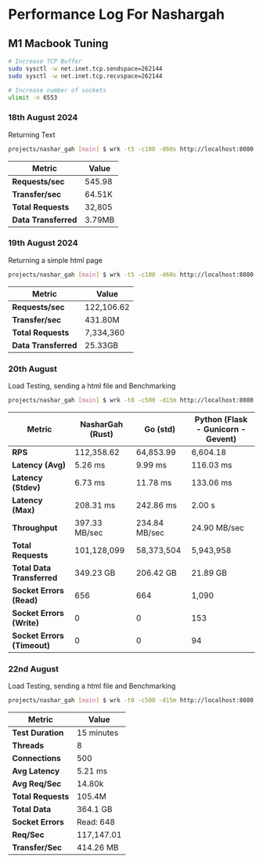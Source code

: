 # Performance Log For Nashargah

## M1 Macbook Tuning

```bash
# Increase TCP Buffer
sudo sysctl -w net.inet.tcp.sendspace=262144
sudo sysctl -w net.inet.tcp.recvspace=262144

# Increase number of sockets
ulimit -n 6553
```

### 18th August 2024 

Returning Text

```bash
projects/nashar_gah [main] $ wrk -t5 -c100 -d60s http://localhost:8080
```

| Metric             | Value        |
|--------------------|--------------|
| **Requests/sec**   | 545.98       |
| **Transfer/sec**   | 64.51K       |
| **Total Requests** | 32,805       |
| **Data Transferred** | 3.79MB      |


### 19th August 2024 

Returning a simple html page

```bash
projects/nashar_gah [main] $ wrk -t5 -c100 -d60s http://localhost:8080
```

| Metric             | Value        |
|--------------------|--------------|
| **Requests/sec**   | 122,106.62   |
| **Transfer/sec**   | 431.80M      |
| **Total Requests** | 7,334,360    |
| **Data Transferred** | 25.33GB     |


###  20th August

Load Testing, sending a html file and Benchmarking

```bash
projects/nashar_gah [main] $ wrk -t8 -c500 -d15m http://localhost:8080
```

| **Metric**                  | **NasharGah (Rust)** | **Go (std)** | **Python (Flask - Gunicorn - Gevent)** |
|-----------------------------|----------------------|--------------|----------------------------------------|
| **RPS**                     | 112,358.62           | 64,853.99    | 6,604.18                               |
| **Latency (Avg)**           | 5.26 ms              | 9.99 ms      | 116.03 ms                              |
| **Latency (Stdev)**         | 6.73 ms              | 11.78 ms     | 133.06 ms                              |
| **Latency (Max)**           | 208.31 ms            | 242.86 ms    | 2.00 s                                 |
| **Throughput**              | 397.33 MB/sec        | 234.84 MB/sec| 24.90 MB/sec                           |
| **Total Requests**          | 101,128,099          | 58,373,504   | 5,943,958                              |
| **Total Data Transferred**  | 349.23 GB            | 206.42 GB    | 21.89 GB                               |
| **Socket Errors (Read)**    | 656                  | 664          | 1,090                                  |
| **Socket Errors (Write)**   | 0                    | 0            | 153                                    |
| **Socket Errors (Timeout)** | 0                    | 0            | 94                                     |

###  22nd August

Load Testing, sending a html file and Benchmarking

```bash
projects/nashar_gah [main] $ wrk -t8 -c500 -d15m http://localhost:8080
```

| Metric             | Value          |
|--------------------|----------------|
| **Test Duration**  | 15 minutes      |
| **Threads**        | 8              |
| **Connections**    | 500            |
| **Avg Latency**    | 5.21 ms        |
| **Avg Req/Sec**    | 14.80k         |
| **Total Requests** | 105.4M         |
| **Total Data**     | 364.1 GB       |
| **Socket Errors**  | Read: 648      |
| **Req/Sec**        | 117,147.01     |
| **Transfer/Sec**   | 414.26 MB      |

